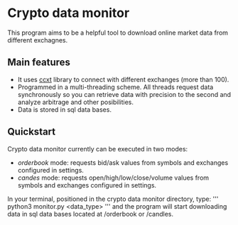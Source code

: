 # Crypto data monitor
This program aims to be a helpful tool to download online market data from different exchagnes.

## Main features

- It uses [ccxt](https://www.github.com/ccxt/ccxt) library to connect with different exchanges (more than 100).
- Programmed in a multi-threading scheme. All threads request data synchronously so you can retrieve data with precision to the second and analyze arbitrage and other posibilities.
- Data is stored in sql data bases.

## Quickstart
Crypto data monitor currently can be executed in two modes:

- *orderbook* mode: requests bid/ask values from symbols and exchanges configured in settings.
- *candes* mode: requests open/high/low/close/volume values from symbols and exchanges configured in settings.

In your terminal, positioned in the crypto data monitor directory, type:
'''
python3 monitor.py <data_type>
'''
and the program will start downloading data in sql data bases located at /orderbook or /candles.
